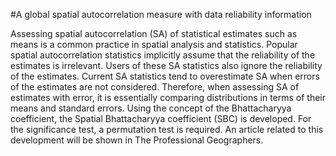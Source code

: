 #A global spatial autocorrelation measure with data reliability information 

Assessing spatial autocorrelation (SA) of statistical estimates such as means is a common practice in spatial analysis and statistics. Popular spatial autocorrelation statistics implicitly assume that the reliability of the estimates is irrelevant. Users of these SA statistics also ignore the reliability of the estimates. Current SA statistics tend to overestimate SA when errors of the estimates are not considered. Therefore, when assessing SA of estimates with error, it is essentially comparing distributions in terms of their means and standard errors. Using the concept of the Bhattacharyya coefficient, the Spatial Bhattacharyya coefficient (SBC) is developed. For the significance test, a permutation test is required.
An article related to this development will be shown in The Professional Geographers.
